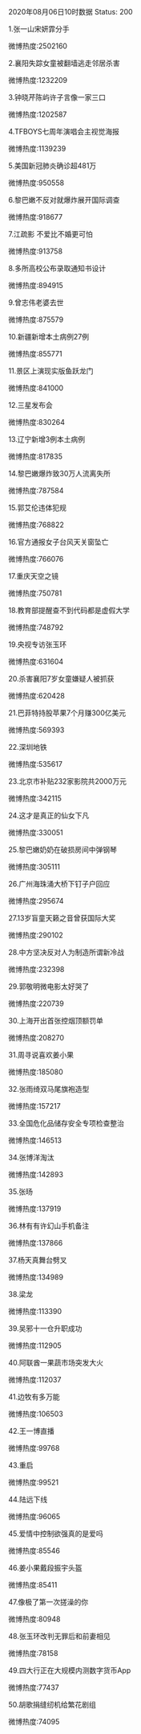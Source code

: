 2020年08月06日10时数据
Status: 200

1.张一山宋妍霏分手

微博热度:2502160

2.襄阳失踪女童被翻墙逃走邻居杀害

微博热度:1232209

3.钟晓芹陈屿许子言像一家三口

微博热度:1202587

4.TFBOYS七周年演唱会主视觉海报

微博热度:1139239

5.美国新冠肺炎确诊超481万

微博热度:950558

6.黎巴嫩不反对就爆炸展开国际调查

微博热度:918677

7.江疏影 不爱比不婚更可怕

微博热度:913758

8.多所高校公布录取通知书设计

微博热度:894915

9.曾志伟老婆去世

微博热度:875579

10.新疆新增本土病例27例

微博热度:855771

11.景区上演现实版鱼跃龙门

微博热度:841000

12.三星发布会

微博热度:830264

13.辽宁新增3例本土病例

微博热度:817835

14.黎巴嫩爆炸致30万人流离失所

微博热度:787584

15.郭艾伦违体犯规

微博热度:768822

16.官方通报女子台风天关窗坠亡

微博热度:766076

17.重庆天空之镜

微博热度:750781

18.教育部提醒查不到代码都是虚假大学

微博热度:748792

19.央视专访张玉环

微博热度:631604

20.杀害襄阳7岁女童嫌疑人被抓获

微博热度:620428

21.巴菲特持股苹果7个月赚300亿美元

微博热度:569393

22.深圳地铁

微博热度:535617

23.北京市补贴232家影院共2000万元

微博热度:342115

24.这才是真正的仙女下凡

微博热度:330051

25.黎巴嫩奶奶在破损房间中弹钢琴

微博热度:305111

26.广州海珠涌大桥下钉子户回应

微博热度:295674

27.13岁盲童天籁之音曾获国际大奖

微博热度:290102

28.中方坚决反对人为制造所谓新冷战

微博热度:232398

29.郭敬明微电影太好哭了

微博热度:220739

30.上海开出首张控烟顶额罚单

微博热度:208270

31.周寻说喜欢姜小果

微博热度:185080

32.张雨绮双马尾旗袍造型

微博热度:157217

33.全国危化品储存安全专项检查整治

微博热度:146513

34.张博洋淘汰

微博热度:142893

35.张旸

微博热度:137919

36.林有有许幻山手机备注

微博热度:137866

37.杨天真舞台劈叉

微博热度:134989

38.梁龙

微博热度:113390

39.吴邪十一仓升职成功

微博热度:112905

40.阿联酋一果蔬市场突发大火

微博热度:112037

41.边牧有多万能

微博热度:106503

42.王一博直播

微博热度:99768

43.重启

微博热度:99521

44.陆远下线

微博热度:96065

45.爱情中控制欲强真的是爱吗

微博热度:85546

46.姜小果戴段振宇头盔

微博热度:85411

47.像极了第一次搓澡的你

微博热度:80948

48.张玉环改判无罪后和前妻相见

微博热度:78158

49.四大行正在大规模内测数字货币App

微博热度:77437

50.胡歌捐缝纫机给繁花剧组

微博热度:74095

